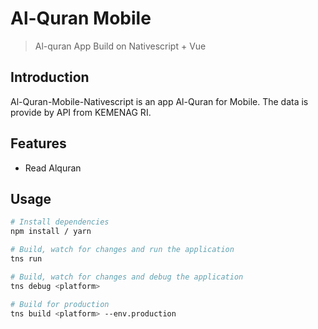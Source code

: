 # Al-Quran Mobile

> Al-quran App Build on Nativescript + Vue

## Introduction
Al-Quran-Mobile-Nativescript is an app Al-Quran for Mobile. The data is provide by API from KEMENAG RI.

## Features
- Read Alquran

## Usage

``` bash
# Install dependencies
npm install / yarn

# Build, watch for changes and run the application
tns run

# Build, watch for changes and debug the application
tns debug <platform>

# Build for production
tns build <platform> --env.production

```

